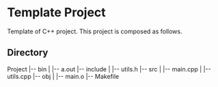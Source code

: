 # Template Project

Template of C++ project.
This project is composed as follows.

## Directory

Project
|-- bin
|    |-- a.out
|-- include
|    |-- utils.h
|-- src
|    |-- main.cpp
|    |-- utils.cpp
|-- obj
|    |-- main.o
|-- Makefile



